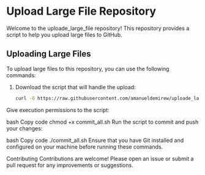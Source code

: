 # Upload Large File Repository

Welcome to the uploade_large_file repository! This repository provides a script to help you upload large files to GitHub.

## Uploading Large Files

To upload large files to this repository, you can use the following commands:

1. Download the script that will handle the upload:
   ```bash
   curl -O https://raw.githubusercontent.com/amanueldemirew/uploade_large_file/main/commit_all.sh
Give execution permissions to the script:

bash
Copy code
chmod +x commit_all.sh
Run the script to commit and push your changes:

bash
Copy code
./commit_all.sh
Ensure that you have Git installed and configured on your machine before running these commands.

Contributing
Contributions are welcome! Please open an issue or submit a pull request for any improvements or suggestions.
